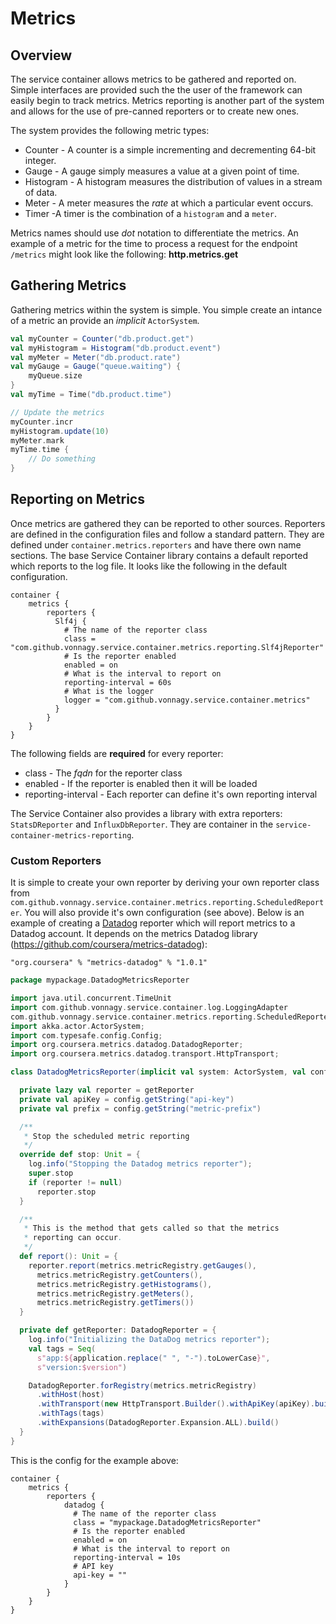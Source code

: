 # Metrics

## Overview

The service container allows metrics to be gathered and reported on. Simple interfaces are provided such the the user of
the framework can easily begin to track metrics. Metrics reporting is another part of the system and allows for the use of
pre-canned reporters or to create new ones. 
 
The system provides the following metric types:

* Counter - A counter is a simple incrementing and decrementing 64-bit integer.
* Gauge - A gauge simply measures a value at a given point of time.
* Histogram - A histogram measures the distribution of values in a stream of data.
* Meter - A meter measures the *rate* at which a particular event occurs.
* Timer -A timer is the combination of a `histogram` and a `meter`.

Metrics names should use *dot* notation to differentiate the metrics. An example of a metric for the time to process a request for the endpoint `/metrics` might look like the following: **http.metrics.get**

## Gathering Metrics
Gathering metrics within the system is simple. You simple create an intance of a metric an provide an _implicit_ `ActorSystem`.

```scala
val myCounter = Counter("db.product.get")
val myHistogram = Histogram("db.product.event")
val myMeter = Meter("db.product.rate")
val myGauge = Gauge("queue.waiting") {
    myQueue.size
}
val myTime = Time("db.product.time")

// Update the metrics
myCounter.incr
myHistogram.update(10)
myMeter.mark
myTime.time {
    // Do something
}
```

## Reporting on Metrics
Once metrics are gathered they can be reported to other sources. Reporters are defined in the configuration files and follow a standard pattern. They are defined under `container.metrics.reporters` and have there own name sections. The base Service Container library contains a default reported which reports to the log file. It looks like the following in the default configuration.

```hocon
container {
    metrics {
        reporters {
          Slf4j {
            # The name of the reporter class
            class = "com.github.vonnagy.service.container.metrics.reporting.Slf4jReporter"
            # Is the reporter enabled
            enabled = on
            # What is the interval to report on
            reporting-interval = 60s
            # What is the logger
            logger = "com.github.vonnagy.service.container.metrics"
          }
        }
    }
}
```

The following fields are **required** for every reporter:
* class - The *fqdn* for the reporter class
* enabled - If the reporter is enabled then it will be loaded
* reporting-interval - Each reporter can define it's own reporting interval

The Service Container also provides a library with extra reporters: `StatsDReporter` and `InfluxDbReporter`. They are container in the `service-container-metrics-reporting`.

### Custom Reporters
It is simple to create your own reporter by deriving your own reporter class from `com.github.vonnagy.service.container.metrics.reporting.ScheduledReporter`. You will also provide it's own configuration (see above). Below is an example of creating a [Datadog](https://www.datadoghq.com/) reporter which will report metrics to a Datadog account. It depends on the metrics Datadog library (https://github.com/coursera/metrics-datadog):

`"org.coursera" % "metrics-datadog" % "1.0.1"`

```scala
package mypackage.DatadogMetricsReporter

import java.util.concurrent.TimeUnit
import com.github.vonnagy.service.container.log.LoggingAdapter
com.github.vonnagy.service.container.metrics.reporting.ScheduledReporter
import akka.actor.ActorSystem;
import com.typesafe.config.Config;
import org.coursera.metrics.datadog.DatadogReporter;
import org.coursera.metrics.datadog.transport.HttpTransport;

class DatadogMetricsReporter(implicit val system: ActorSystem, val config: Config) extends ScheduledReporter with LoggingAdapter {

  private lazy val reporter = getReporter
  private val apiKey = config.getString("api-key")
  private val prefix = config.getString("metric-prefix")

  /**
   * Stop the scheduled metric reporting
   */
  override def stop: Unit = {
    log.info("Stopping the Datadog metrics reporter");
    super.stop
    if (reporter != null)
      reporter.stop
  }

  /**
   * This is the method that gets called so that the metrics
   * reporting can occur.
   */
  def report(): Unit = {
    reporter.report(metrics.metricRegistry.getGauges(),
      metrics.metricRegistry.getCounters(),
      metrics.metricRegistry.getHistograms(),
      metrics.metricRegistry.getMeters(),
      metrics.metricRegistry.getTimers())
  }

  private def getReporter: DatadogReporter = {
    log.info("Initializing the DataDog metrics reporter");
    val tags = Seq(
      s"app:${application.replace(" ", "-").toLowerCase}",
      s"version:$version")

    DatadogReporter.forRegistry(metrics.metricRegistry)
      .withHost(host)
      .withTransport(new HttpTransport.Builder().withApiKey(apiKey).build())
      .withTags(tags)
      .withExpansions(DatadogReporter.Expansion.ALL).build()
  }
}
```

This is the config for the example above:
```hocon
container {
    metrics {
        reporters {
            datadog {
              # The name of the reporter class
              class = "mypackage.DatadogMetricsReporter"
              # Is the reporter enabled
              enabled = on
              # What is the interval to report on
              reporting-interval = 10s
              # API key
              api-key = ""
            }
        }
    }
}
```




